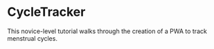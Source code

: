 # CycleTracker
This novice-level tutorial walks through the creation of a PWA to track menstrual cycles.
